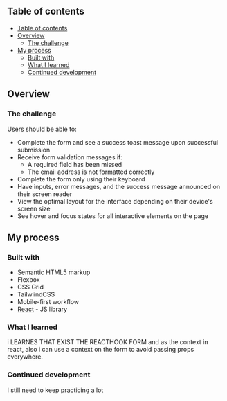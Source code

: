 ## Table of contents

- [Table of contents](#table-of-contents)
- [Overview](#overview)
  - [The challenge](#the-challenge)
- [My process](#my-process)
  - [Built with](#built-with)
  - [What I learned](#what-i-learned)
  - [Continued development](#continued-development)


## Overview

### The challenge

Users should be able to:

- Complete the form and see a success toast message upon successful submission
- Receive form validation messages if:
  - A required field has been missed
  - The email address is not formatted correctly
- Complete the form only using their keyboard
- Have inputs, error messages, and the success message announced on their screen reader
- View the optimal layout for the interface depending on their device's screen size
- See hover and focus states for all interactive elements on the page


## My process

### Built with

- Semantic HTML5 markup
- Flexbox
- CSS Grid
- TailwiindCSS
- Mobile-first workflow
- [React](https://reactjs.org/) - JS library

### What I learned

i LEARNES THAT EXIST THE REACTHOOK FORM and as the context in react, also i can use a context on the form to avoid passing props everywhere.

### Continued development

I still need to keep practicing a lot

